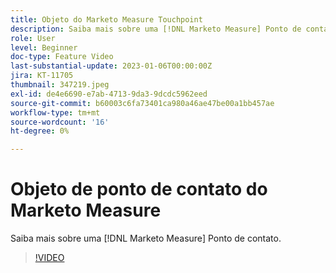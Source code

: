```yaml
---
title: Objeto do Marketo Measure Touchpoint
description: Saiba mais sobre uma [!DNL Marketo Measure] Ponto de contato.
role: User
level: Beginner
doc-type: Feature Video
last-substantial-update: 2023-01-06T00:00:00Z
jira: KT-11705
thumbnail: 347219.jpeg
exl-id: de4e6690-e7ab-4713-9da3-9dcdc5962eed
source-git-commit: b60003c6fa73401ca980a46ae47be00a1bb457ae
workflow-type: tm+mt
source-wordcount: '16'
ht-degree: 0%

---
```


# Objeto de ponto de contato do Marketo Measure

Saiba mais sobre uma [!DNL Marketo Measure] Ponto de contato.

>[!VIDEO](https://video.tv.adobe.com/v/347219/?quality=12&learn=on)

